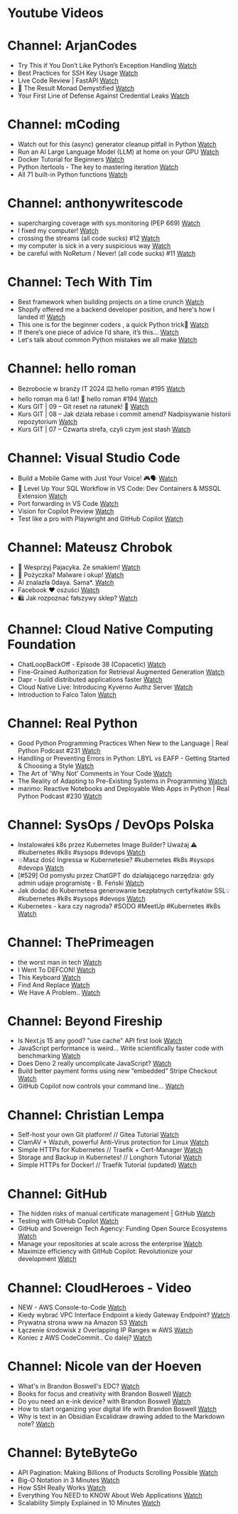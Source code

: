 
Youtube Videos
==============

# Channel: ArjanCodes
  
 - Try This if You Don’t Like Python’s Exception Handling  [Watch](https://youtu.be/qkxf583t4Vc)  
 - Best Practices for SSH Key Usage  [Watch](https://youtu.be/wuohAHj5PG4)  
 - Live Code Review | FastAPI  [Watch](https://youtu.be/-FA4Hc7c4ek)  
 - 🔮 The Result Monad Demystified  [Watch](https://youtu.be/jSfDIQ5re8Y)  
 - Your First Line of Defense Against Credential Leaks  [Watch](https://youtu.be/ttWVbQF7yfI)
# Channel: mCoding
  
 - Watch out for this (async) generator cleanup pitfall in Python  [Watch](https://youtu.be/N56Jrqc7SBk)  
 - Run an AI Large Language Model (LLM) at home on your GPU  [Watch](https://youtu.be/RejIVgfER-4)  
 - Docker Tutorial for Beginners  [Watch](https://youtu.be/b0HMimUb4f0)  
 - Python itertools - The key to mastering iteration  [Watch](https://youtu.be/1p7xa_BHYDs)  
 - All 71 built-in Python functions  [Watch](https://youtu.be/7Qu_KXc7xSI)
# Channel: anthonywritescode
  
 - supercharging coverage with sys.monitoring (PEP 669)  [Watch](https://youtu.be/_JwwSVPg9RI)  
 - I fixed my computer!  [Watch](https://youtu.be/mUir3YYBudI)  
 - crossing the streams (all code sucks) #12  [Watch](https://youtu.be/bOKt0DnttxI)  
 - my computer is sick in a very suspicious way  [Watch](https://youtu.be/l-RjeirBNMQ)  
 - be careful with NoReturn / Never! (all code sucks) #11  [Watch](https://youtu.be/WuXRn3euN8k)
# Channel: Tech With Tim
  
 - Best framework when building projects on a time crunch  [Watch](https://youtu.be/mfC4OgAKpK4)  
 - Shopify offered me a backend developer position, and here's how I landed it!  [Watch](https://youtu.be/7A_9y8QS5bE)  
 - This one is for the beginner coders , a quick Python trick🤝  [Watch](https://youtu.be/wYaDyFLRd7c)  
 - If there’s one piece of advice I’d share, it’s this...  [Watch](https://youtu.be/s87upaWU5kk)  
 - Let's talk about common Python mistakes we all make  [Watch](https://youtu.be/WAZq0Ez7otY)
# Channel: hello roman
  
 - Bezrobocie w branży IT 2024 ⌨️ hello roman #195  [Watch](https://youtu.be/3A0h9uNj0Z4)  
 - hello roman ma 6 lat!  🎉  hello roman #194  [Watch](https://youtu.be/2VcweF4sVRE)  
 - Kurs GIT | 09 – Git reset na ratunek! 🛟  [Watch](https://youtu.be/vri36csppEY)  
 - Kurs GIT | 08 – Jak działa rebase i commit amend? Nadpisywanie historii repozytorium  [Watch](https://youtu.be/4GKI4Gz97TE)  
 - Kurs GIT | 07 – Czwarta strefa, czyli czym jest stash  [Watch](https://youtu.be/T9n2tF60cY0)
# Channel: Visual Studio Code
  
 - Build a Mobile Game with Just Your Voice! 🎮🗣️  [Watch](https://youtu.be/Vj13SdN6OxU)  
 - 🔴 Level Up Your SQL Workflow in VS Code: Dev Containers & MSSQL Extension  [Watch](https://youtu.be/7axbKTpwF1c)  
 - Port forwarding in VS Code  [Watch](https://youtu.be/zyaG4zGxz0c)  
 - Vision for Copilot Preview  [Watch](https://youtu.be/8wkuBGTr9QY)  
 - Test like a pro with Playwright and GitHub Copilot  [Watch](https://youtu.be/rjbaIVOGfyo)
# Channel: Mateusz Chrobok
  
 - 🍝 Wesprzyj Pajacyka. Ze smakiem!  [Watch](https://youtu.be/Jp8QD0-HMfo)  
 - 🐛 Pożyczka? Malware i okup!  [Watch](https://youtu.be/BLdIH1gSRH0)  
 - AI znalazła 0daya. Sama*.  [Watch](https://youtu.be/nHfkcRPQOu8)  
 - Facebook ♥️ oszuści  [Watch](https://youtu.be/LEkWZR_R0Zs)  
 - 🛍️ Jak rozpoznać fałszywy sklep?  [Watch](https://youtu.be/0H1qGxPLn_A)
# Channel: Cloud Native Computing Foundation
  
 - ChatLoopBackOff - Episode 38 (Copacetic)  [Watch](https://youtu.be/8eBaDvNQckY)  
 - Fine-Grained Authorization for Retrieval Augmented Generation  [Watch](https://youtu.be/74G7Pwnaj_U)  
 - Dapr - build distributed applications faster  [Watch](https://youtu.be/algEdPTXtWI)  
 - Cloud Native Live: Introducing Kyverno Authz Server  [Watch](https://youtu.be/ykPN7ycUmkg)  
 - Introduction to Falco Talon  [Watch](https://youtu.be/g6oD3jDi8fs)
# Channel: Real Python
  
 - Good Python Programming Practices When New to the Language | Real Python Podcast #231  [Watch](https://youtu.be/4bupOgeK6zg)  
 - Handling or Preventing Errors in Python: LBYL vs EAFP - Getting Started & Choosing a Style  [Watch](https://youtu.be/TotBLX6rQw8)  
 - The Art of 'Why Not' Comments in Your Code  [Watch](https://youtu.be/SfIP8Fp_iQg)  
 - The Reality of Adapting to Pre-Existing Systems in Programming  [Watch](https://youtu.be/UvJbJ2JORP0)  
 - marimo: Reactive Notebooks and Deployable Web Apps in Python | Real Python Podcast #230  [Watch](https://youtu.be/3lc_0xIKzbE)
# Channel: SysOps / DevOps Polska
  
 - Instalowałeś k8s przez Kubernetes Image Builder? Uważaj ⚠️ #kubernetes #k8s #sysops #devops  [Watch](https://youtu.be/nB4vxQ3NfOc)  
 - 💥Masz dość Ingressa w Kubernetesie? #kubernetes #k8s #sysops #devops  [Watch](https://youtu.be/v9PEtmVUHv8)  
 - [#529] Od pomysłu przez ChatGPT do działającego narzędzia: gdy admin udaje programistę - B. Feński  [Watch](https://youtu.be/sM6R9OjblNE)  
 - Jak dodać do Kubernetesa generowanie bezpłatnych certyfikatów SSL💡 #kubernetes #k8s #sysops #devops  [Watch](https://youtu.be/IrU_9v0bWUk)  
 - Kubernetes - kara czy nagroda? #SODO #MeetUp #Kubernetes #k8s  [Watch](https://youtu.be/THiRBnUZroo)
# Channel: ThePrimeagen
  
 - the worst man in tech  [Watch](https://youtu.be/A_XGsAl-LqY)  
 - I Went To DEFCON!  [Watch](https://youtu.be/GwcFxTuMYmU)  
 - This Keyboard  [Watch](https://youtu.be/dhuX9t2j5Hc)  
 - Find And Replace  [Watch](https://youtu.be/v2a6Nv7RSd0)  
 - We Have A Problem..  [Watch](https://youtu.be/1-0r90bm6CE)
# Channel: Beyond Fireship
  
 - Is Next.js 15 any good? "use cache" API first look  [Watch](https://youtu.be/xWkozeculPo)  
 - JavaScript performance is weird... Write scientifically faster code with benchmarking  [Watch](https://youtu.be/_pWA4rbzvIg)  
 - Does Deno 2 really uncomplicate JavaScript?  [Watch](https://youtu.be/8IHhvkaVqVE)  
 - Build better payment forms using new “embedded” Stripe Checkout  [Watch](https://youtu.be/7WFXl4-aCxs)  
 - GitHub Copilot now controls your command line...  [Watch](https://youtu.be/P8MfgV9us4o)
# Channel: Christian Lempa
  
 - Self-host your own Git platform! // Gitea Tutorial  [Watch](https://youtu.be/Kg0ct2lBUVg)  
 - ClamAV + Wazuh, powerful Anti-Virus protection for Linux  [Watch](https://youtu.be/9e45TQ61H14)  
 - Simple HTTPs for Kubernetes // Traefik + Cert-Manager  [Watch](https://youtu.be/vJweuU6Qrgo)  
 - Storage and Backup in Kubernetes! // Longhorn Tutorial  [Watch](https://youtu.be/-ImtLXcEna8)  
 - Simple HTTPs for Docker! // Traefik Tutorial (updated)  [Watch](https://youtu.be/-hfejNXqOzA)
# Channel: GitHub
  
 - The hidden risks of manual certificate management | GitHub  [Watch](https://youtu.be/rSDU4PMLBTo)  
 - Testing with GitHub Copilot  [Watch](https://youtu.be/smdBqEu7fx4)  
 - GitHub and Sovereign Tech Agency: Funding Open Source Ecosystems  [Watch](https://youtu.be/M_flWJy-MwI)  
 - Manage your repositories at scale across the enterprise  [Watch](https://youtu.be/aXsneNY4a0Q)  
 - Maximize efficiency with GitHub Copilot: Revolutionize your development  [Watch](https://youtu.be/9m3cmaaoFp8)
# Channel: CloudHeroes - Video
  
 - NEW - AWS Console-to-Code  [Watch](https://youtu.be/_usWUKodGy8)  
 - Kiedy wybrać VPC Interface Endpoint a kiedy Gateway Endpoint?  [Watch](https://youtu.be/viF5pT-HReI)  
 - Prywatna strona www na Amazon S3  [Watch](https://youtu.be/483QNc4XXBc)  
 - Łączenie środowisk z Overlapping IP Ranges w AWS  [Watch](https://youtu.be/71qb57dMMFs)  
 - Koniec z AWS CodeCommit.. Co dalej?  [Watch](https://youtu.be/fkggBFBDOVk)
# Channel: Nicole van der Hoeven
  
 - What's in Brandon Boswell's EDC?  [Watch](https://youtu.be/Noswl0jCA4k)  
 - Books for focus and creativity with Brandon Boswell  [Watch](https://youtu.be/Ugc4U8Rx7RM)  
 - Do you need an e-ink device? with Brandon Boswell  [Watch](https://youtu.be/uUKPV6mWMFM)  
 - How to start organizing your digital life with Brandon Boswell  [Watch](https://youtu.be/Ykhyw3T3ICU)  
 - Why is text in an Obsidian Excalidraw drawing added to the Markdown note?  [Watch](https://youtu.be/HG5IuDIWHgY)
# Channel: ByteByteGo
  
 - API Pagination: Making Billions of Products Scrolling Possible  [Watch](https://youtu.be/14K_a2kKTxU)  
 - Big-O Notation in 3 Minutes  [Watch](https://youtu.be/x2CRZaN2xgM)  
 - How SSH Really Works  [Watch](https://youtu.be/rlMfRa7vfO8)  
 - Everything You NEED to KNOW About Web Applications  [Watch](https://youtu.be/_higfXfhjdo)  
 - Scalability Simply Explained in 10 Minutes  [Watch](https://youtu.be/EWS_CIxttVw)